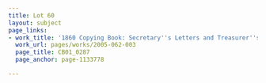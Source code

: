 ```yaml
---
title: Lot 60
layout: subject
page_links:
- work_title: '1860 Copying Book: Secretary''s Letters and Treasurer''s Letters, 2005.062.003  '
  work_url: pages/works/2005-062-003
  page_title: CB01_0287
  page_anchor: page-1133778

---
```

